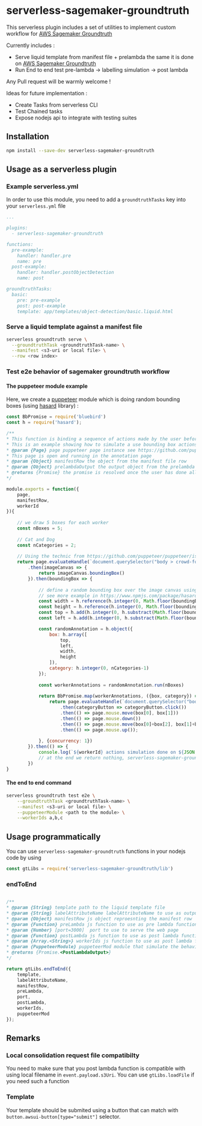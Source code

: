 # serverless-sagemaker-groundtruth

This serverless plugin includes a set of utilities to implement custom workflow for [AWS Sagemaker Groundtruth](https://aws.amazon.com/fr/sagemaker/groundtruth/)

Currently includes : 
* Serve liquid template from manifest file + prelambda the same it is done on [AWS Sagemaker Groundtruth](https://aws.amazon.com/fr/sagemaker/groundtruth/)
* Run End to end test pre-lambda -> labelling simulation -> post lambda

Any Pull request will be warmly welcome !

Ideas for future implementation :
* Create Tasks from serverless CLI
* Test Chained tasks
* Expose nodejs api to integrate with testing suites

## Installation

```bash
npm install --save-dev serverless-sagemaker-groundtruth
```

## Usage as a serverless plugin

### Example serverless.yml

In order to use this module, you need to add a `groundtruthTasks` key into your `serverless.yml` file

```yml
...

plugins:
  - serverless-sagemaker-groundtruth

functions:
  pre-example: 
    handler: handler.pre
    name: pre
  post-example: 
    handler: handler.postObjectDetection
    name: post

groundtruthTasks:
  basic:
    pre: pre-example
    post: post-example
    template: app/templates/object-detection/basic.liquid.html
```

### Serve a liquid template against a manifest file

```bash
serverless groundtruth serve \
  --groundtruthTask <groundtruthTask-name> \
  --manifest <s3-uri or local file> \
  --row <row index>
```

### Test e2e behavior of sagemaker groundtruth workflow

#### The puppeteer module example

Here, we create a [puppeteer](https://github.com/puppeteer/puppeteer) module which is doing random bounding boxes (using [hasard](https://www.npmjs.com/package/hasard) library) :

```js
const BbPromise = require('bluebird')
const h = require('hasard');

/**
* This function is binding a sequence of actions made by the user before submitting the form
* This is an example showing how to simulate a use bounding box actions
* @param {Page} page puppeteer page instance see https://github.com/puppeteer/puppeteer
* This page is open and running in the annotation page
* @param {Object} manifestRow the object from the manifest file row
* @param {Object} prelambdaOutput the output object from the prelambda result
* @returns {Promise} the promise is resolved once the user has done all needed actions on the form
*/

module.exports = function({
	page, 
	manifestRow,  
	workerId
}){
	
	// we draw 5 boxes for each worker
	const nBoxes = 5;
	
	// Cat and Dog
	const nCategories = 2;
	
	// Using the technic from https://github.com/puppeteer/puppeteer/issues/858#issuecomment-438540596 to select the node
	return page.evaluateHandle(`document.querySelector("body > crowd-form > form > crowd-bounding-box").shadowRoot.querySelector("#annotation-area-container > div > div > div")`)
		.then(imageCanvas => {
			return imageCanvas.boundingBox()
		}).then(boundingBox => {
			
			// define a random bounding box over the image canvas using hasard library
			// see more example in https://www.npmjs.com/package/hasard
			const width = h.reference(h.integer(0, Math.floor(boundingBox.width)));
			const height = h.reference(h.integer(0, Math.floor(boundingBox.height)));
			const top = h.add(h.integer(0, h.substract(Math.floor(boundingBox.width), width)), Math.floor(boundingBox.x));
			const left = h.add(h.integer(0, h.substract(Math.floor(boundingBox.height), height)), Math.floor(boundingBox.y));

			const randomAnnotation = h.object({
				box: h.array([
					top,
					left,
					width,
					height
				]),
				category: h.integer(0, nCategories-1)
			});
			
			const workerAnnotations = randomAnnotation.run(nBoxes)
			
			return BbPromise.map(workerAnnotations, ({box, category}) => {
				return page.evaluateHandle(`document.querySelector("body > crowd-form > form > crowd-bounding-box").shadowRoot.querySelector("#react-mount-point > div > div > awsui-app-layout > div > div.awsui-app-layout__tools.awsui-app-layout--open > aside > div > span > div > div.label-pane-content > div:nth-child(${category+1})")`)
					.then(categoryButton => categoryButton.click())
					.then(() => page.mouse.move(box[0], box[1]))
					.then(() => page.mouse.down())
					.then(() => page.mouse.move(box[0]+box[2], box[1]+box[3]))
					.then(() => page.mouse.up());
				
			}, {concurrency: 1})
		}).then(() => {
			console.log(`${workerId} actions simulation done on ${JSON.stringify(manifestRow)}`)
			// at the end we return nothing, serverless-sagemaker-groundtruth will automatically request the output from the page
		})
}
```

#### The end to end command

```bash
serverless groundtruth test e2e \
	--groundtruthTask <groundtruthTask-name> \
	--manifest <s3-uri or local file> \
	--puppeteerModule <path to the module> \
	--workerIds a,b,c
```

## Usage programmatically

You can use `serverless-sagemaker-groundtruth` functions in your nodejs code by using 

```js
const gtLibs = require('serverless-sagemaker-groundtruth/lib')
```

### endToEnd
```js

/**
* @param {String} template path to the liquid template file
* @param {String} labelAttributeName labelAttributeName to use as output of the postLambda function
* @param {Object} manifestRow js object reproesnting the manifest row
* @param {Function} preLambda js function to use as pre lambda function
* @param {Number} [port=3000]  port to use to serve the web page
* @param {Function} postLambda js function to use as post lambda function
* @param {Array.<String>} workerIds js function to use as post lambda function
* @param {PuppeteerModule} puppeteerMod module that simulate the behavior of a worker
* @returns {Promise.<PostLambdaOutput>}
*/

return gtLibs.endToEnd({
	template,
	labelAttributeName, 
	manifestRow,
	preLambda,
	port,
	postLambda,
	workerIds,
	puppeteerMod
});

```


## Remarks

### Local consolidation request file compatibilty

You need to make sure that you post lambda function is compatible with using local filename in `event.payload.s3Uri`.
You can use `gtLibs.loadFile` if you need such a function

### Template

Your template should be submited using a button that can match with `button.awsui-button[type="submit"]` selector.